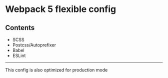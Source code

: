 # Webpack 5 flexible config
## Contents
* SCSS
* Postcss/Autoprefixer
* Babel
* ESLint
***
This config is also optimized for production mode